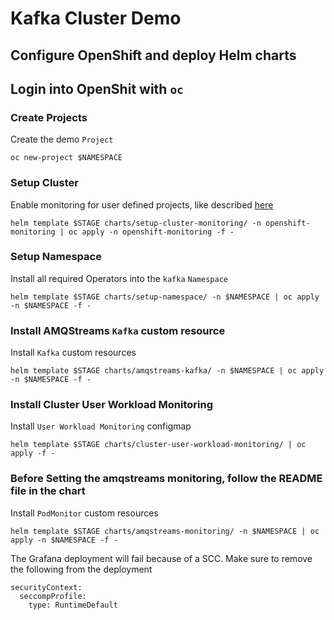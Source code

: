# Kafka Cluster Demo 

## Configure OpenShift and deploy Helm charts

## Login into OpenShit with `oc`

### Create Projects

Create the demo `Project`

```shell
oc new-project $NAMESPACE
```

### Setup Cluster

Enable monitoring for user defined projects, like described [here](https://docs.openshift.com/container-platform/4.13/monitoring/enabling-monitoring-for-user-defined-projects.html)
```shell
helm template $STAGE charts/setup-cluster-monitoring/ -n openshift-monitoring | oc apply -n openshift-monitoring -f -
```

### Setup Namespace

Install all required Operators into the `kafka` `Namespace`
```shell
helm template $STAGE charts/setup-namespace/ -n $NAMESPACE | oc apply -n $NAMESPACE -f -
```

### Install AMQStreams `Kafka` custom resource

Install `Kafka` custom resources
```shell
helm template $STAGE charts/amqstreams-kafka/ -n $NAMESPACE | oc apply -n $NAMESPACE -f -
```

### Install Cluster User Workload Monitoring

Install `User Workload Monitoring` configmap
```shell
helm template $STAGE charts/cluster-user-workload-monitoring/ | oc apply -f -
```

### Before Setting the amqstreams monitoring, follow the README file in the chart

Install `PodMonitor` custom resources
```shell
helm template $STAGE charts/amqstreams-monitoring/ -n $NAMESPACE | oc apply -n $NAMESPACE -f -
```

The Grafana deployment will fail because of a SCC. Make sure to remove the following from the deployment
```
securityContext:
  seccompProfile:
    type: RuntimeDefault
```